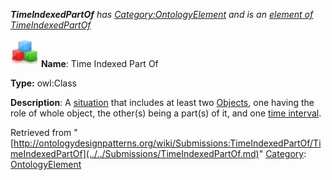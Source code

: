 ___TimeIndexedPartOf__ has [Category:OntologyElement](../../Category/OntologyElement.md "Category:OntologyElement") and is an [element of](../../Property/ElementOf.md "Property:ElementOf") [TimeIndexedPartOf](../../Submissions/TimeIndexedPartOf.md "Submissions:TimeIndexedPartOf")_


  




[![Class](../../images/thumb/2/27/Class.gif/45px-Class.gif)](../../Image/Class.gif.md "Class")
__Name__: Time Indexed Part Of 


__Type:__ owl:Class 


__Description__: A  [situation](../../Submissions/Situation/Situation.md "Submissions:Situation/Situation") that includes at least two  [Objects](../../Submissions/Object.md "Submissions:TimeIndexedPartOf/Object"), one having the role of whole object, the other(s) being a part(s) of it, and one  [time interval](../../Submissions/TimeInterval/TimeInterval.md "Submissions:TimeInterval/TimeInterval"). 





Retrieved from "[http://ontologydesignpatterns.org/wiki/Submissions:TimeIndexedPartOf/TimeIndexedPartOf](../../Submissions/TimeIndexedPartOf.md)"
 [Category](http://ontologydesignpatterns.org/wiki/Special:Categories "Special:Categories"): [OntologyElement](../../Category/OntologyElement.md "Category:OntologyElement")